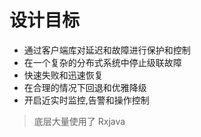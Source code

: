 # 设计目标

- 通过客户端库对延迟和故障进行保护和控制
- 在一个复杂的分布式系统中停止级联故障
- 快速失败和迅速恢复
- 在合理的情况下回退和优雅降级
- 开启近实时监控,告警和操作控制

> 底层大量使用了 Rxjava

